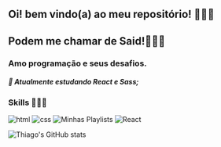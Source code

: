 ## Oi! bem vindo(a) ao meu repositório! 👷🏾‍♂️
## Podem me chamar de Said!🙋🏾‍♂️

### Amo programação e seus desafios.

##### 🧠 Atualmente estudando React e Sass;

### Skills 🧙🏾‍♂️

![html](https://img.shields.io/badge/HTML5-E34F26?style=for-the-badge&logo=html5&logoColor=white)
![css](https://img.shields.io/badge/CSS3-1572B6?style=for-the-badge&logo=css3&logoColor=white) ![Minhas Playlists](https://img.shields.io/badge/JavaScript-F7DF1E?style=for-the-badge&logo=javascript&logoColor=black)
![React](https://img.shields.io/badge/React-20232A?style=for-the-badge&logo=react&logoColor=61DAFB)

![Thiago's GitHub stats](https://github-readme-stats.vercel.app/api?username=thiagosaidm&show_icons=true&theme=transparent)
